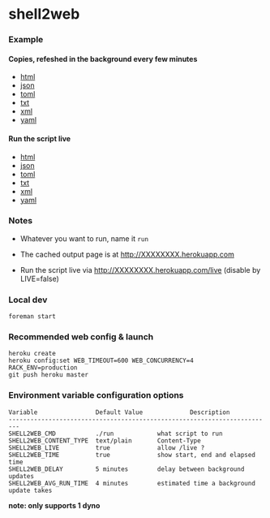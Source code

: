# shell2web

### Example

#### Copies, refeshed in the background every few minutes 

- [html](https://thawing-beyond-5538.herokuapp.com) 
- [json](https://thawing-beyond-5538.herokuapp.com/json) 
- [toml](https://thawing-beyond-5538.herokuapp.com/toml) 
- [txt](https://thawing-beyond-5538.herokuapp.com/txt) 
- [xml](https://thawing-beyond-5538.herokuapp.com/xml) 
- [yaml](https://thawing-beyond-5538.herokuapp.com/yaml) 

#### Run the script live

- [html](https://thawing-beyond-5538.herokuapp.com/live) 
- [json](https://thawing-beyond-5538.herokuapp.com/live/json) 
- [toml](https://thawing-beyond-5538.herokuapp.com/live/toml) 
- [txt](https://thawing-beyond-5538.herokuapp.com/live/txt) 
- [xml](https://thawing-beyond-5538.herokuapp.com/live/xml) 
- [yaml](https://thawing-beyond-5538.herokuapp.com/live/yaml) 

### Notes

 - Whatever you want to run, name it `run`

 - The cached output page is at http://XXXXXXXX.herokuapp.com

 - Run the script live via http://XXXXXXXX.herokuapp.com/live (disable by LIVE=false)

### Local dev 

    foreman start

### Recommended web config & launch

    heroku create
    heroku config:set WEB_TIMEOUT=600 WEB_CONCURRENCY=4 RACK_ENV=production
    git push heroku master


### Environment variable configuration options
    Variable                Default Value             Description
    -------------------------------------------------------------------------
    SHELL2WEB_CMD           ./run            what script to run
    SHELL2WEB_CONTENT_TYPE  text/plain       Content-Type
    SHELL2WEB_LIVE          true             allow /live ?
    SHELL2WEB_TIME          true             show start, end and elapsed time
    SHELL2WEB_DELAY         5 minutes        delay between background updates
    SHELL2WEB_AVG_RUN_TIME  4 minutes        estimated time a background update takes

**note: only supports 1 dyno**
